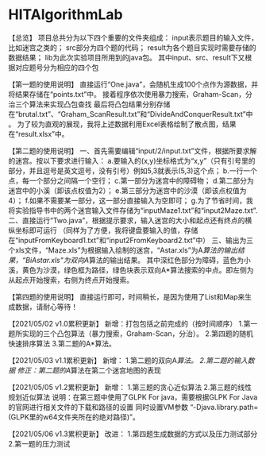 # HITAlgorithmLab
【总览】
项目总共分为以下四个重要的文件夹组成：
    input表示题目的输入文件，比如迷宫之类的；
    src部分为四个题的代码；
    result为各个题目实现时需要存储的数据结果；
    lib为此次实验项目所用到的java包。
其中input、src、result下又根据对应题号分为相应的四个包

【第一题的使用说明】
直接运行“One.java”，会随机生成100个点作为源数据，并将结果存储在“points.txt”中。
接着程序依次使用暴力搜索，Graham-Scan，分治三个算法来实现凸包查找
最后将凸包结果分别存储在“brutal.txt”、“Graham_ScanResult.txt”和“DivideAndConquerResult.txt”中。
为了较为直观的展现，我将上述数据利用Excel表格绘制了散点图，结果在“result.xlsx”中。

【第二题的使用说明】
一、首先需要编辑“input/2/input.txt”文件，根据所要求解的迷宫。按以下要求进行输入：
    a.要输入的(x,y)坐标格式为“x,y”（只有引号里的部分，并且逗号是英文逗号，没有引号）例如5,3就表示(5,3)这个点；
    b.一行一个点，每一个部分之间隔一个空行；
    c.第一部分为迷宫中的障碍物；
    d.第二部分为迷宫中的小溪（即该点权值为2）；
    e.第三部分为迷宫中的沙漠（即该点权值为4）；
    f.如果不需要某一部分，这一部分直接输入为空即可；
    g.为了节省时间，我将实验指导书中的两个迷宫输入文件存储为“inputMaze1.txt”和“input2Maze.txt”.
二、直接运行“Two.java”，根据提示要求，输入迷宫的大小和起点还有终点的横纵坐标即可运行
    （同样为了方便，我将键盘要输入的值，存储在“inputFromKeyboard1.txt”和“input2FromKeyboard2.txt”中）
三、输出为三个xls文件，“Maze.xls”为根据输入绘制的迷宫，“Astar.xls”为A*算法的输出结果，“BiAstar.xls"为双向A*算法的输出结果。
    其中深红色部分为障碍，蓝色为小溪，黄色为沙漠，绿色框为路径，绿色块表示双向A*算法搜索的中点。即左侧为从起点开始搜索，右侧为终点开始搜索。

【第四题的使用说明】
直接运行即可，时间稍长，是因为使用了List和Map来生成数据，请耐心等待！

【2021/05/02 v1.0累积更新】
新增：打包包括之前完成的（按时间顺序）
    1.第一题所实现的三个凸包算法（暴力搜索，Graham-Scan，分治）。
    2.第四题的随机快速排序算法
    3.第二题的A*算法。

【2021/05/03 v1.1累积更新】
新增：
    1.第二题的双向A*算法。
    2.第二题的输入数据
修正：第二题的A*算法在第二个迷宫地图的表现

【2021/05/05 v1.2累积更新】
新增：
    1.第三题的贪心近似算法
    2.第三题的线性规划近似算法
说明：在第三题中使用了GLPK For java，需要根据GLPK For Java的官网进行相关文件的下载和路径的设置
同时设置VM参数 “-Djava.library.path=(GLPK里的w64文件夹所在的绝对路径)”。

【2021/05/06 v1.3累积更新】
改进：
    1.第四题生成数据的方式以及压力测试部分
    2.第一题的压力测试
